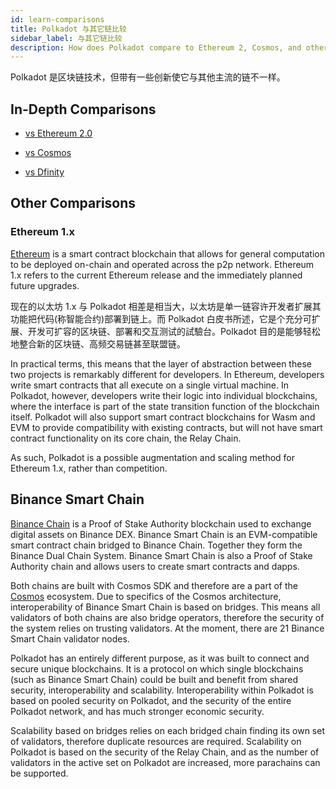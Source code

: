 ```yaml
---
id: learn-comparisons
title: Polkadot 与其它链比较
sidebar_label: 与其它链比较
description: How does Polkadot compare to Ethereum 2, Cosmos, and other chains?
---
```


Polkadot 是区块链技术，但带有一些创新使它与其他主流的链不一样。

## In-Depth Comparisons

- [vs Ethereum 2.0](learn-comparisons-ethereum-2)

- [vs Cosmos](learn-comparisons-cosmos)

- [vs Dfinity](learn-comparisons-dfinity)

## Other Comparisons

### Ethereum 1.x

[Ethereum](https://ethereum.org) is a smart contract blockchain that allows for general computation to be deployed on-chain and operated across the p2p network. Ethereum 1.x refers to the current Ethereum release and the immediately planned future upgrades.

现在的以太坊 1.x 与 Polkadot 相差是相当大，以太坊是单一链容许开发者扩展其功能把代码(称智能合约)部署到链上。而 Polkadot 白皮书所述，它是个充分可扩展、开发可扩容的区块链、部署和交互测试的試驗台。Polkadot 目的是能够轻松地整合新的区块链、高频交易链甚至联盟链。

In practical terms, this means that the layer of abstraction between these two projects is remarkably different for developers. In Ethereum, developers write smart contracts that all execute on a single virtual machine. In Polkadot, however, developers write their logic into individual blockchains, where the interface is part of the state transition function of the blockchain itself. Polkadot will also support smart contract blockchains for Wasm and EVM to provide compatibility with existing contracts, but will not have smart contract functionality on its core chain, the Relay Chain.

As such, Polkadot is a possible augmentation and scaling method for Ethereum 1.x, rather than competition.

## Binance Smart Chain

[Binance Chain](https://www.binance.com) is a Proof of Stake Authority blockchain used to exchange digital assets on Binance DEX. Binance Smart Chain is an EVM-compatible smart contract chain bridged to Binance Chain. Together they form the Binance Dual Chain System. Binance Smart Chain is also a Proof of Stake Authority chain and allows users to create smart contracts and dapps.

Both chains are built with Cosmos SDK and therefore are a part of the [Cosmos](https://wiki.polkadot.network/docs/en/learn-comparisons-cosmos) ecosystem. Due to specifics of the Cosmos architecture, interoperability of Binance Smart Chain is based on bridges. This means all validators of both chains are also bridge operators, therefore the security of the system relies on trusting validators. At the moment, there are 21 Binance Smart Chain validator nodes.

Polkadot has an entirely different purpose, as it was built to connect and secure unique blockchains. It is a protocol on which single blockchains (such as Binance Smart Chain) could be built and benefit from shared security, interoperability and scalability. Interoperability within Polkadot is based on pooled security on Polkadot, and the security of the entire Polkadot network, and has much stronger economic security.

Scalability based on bridges relies on each bridged chain finding its own set of validators, therefore duplicate resources are required. Scalability on Polkadot is based on the security of the Relay Chain, and as the number of validators in the active set on Polkadot are increased, more parachains can be supported.
